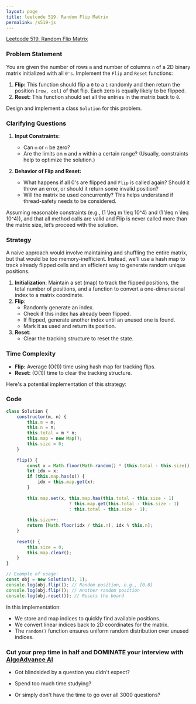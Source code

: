 ```yaml
---
layout: page
title: leetcode 519. Random Flip Matrix
permalink: /s519-js
---
```

[Leetcode 519. Random Flip Matrix](https://algoadvance.github.io/algoadvance/l519)
### Problem Statement

You are given the number of rows `m` and number of columns `n` of a 2D binary matrix initialized with all `0's`. Implement the `Flip` and `Reset` functions:

1. **Flip:** This function should flip a `0` to a `1` randomly and then return the position `[row, col]` of that flip. Each zero is equally likely to be flipped.
2. **Reset:** This function should set all the entries in the matrix back to `0`.

Design and implement a class `Solution` for this problem.

### Clarifying Questions

1. **Input Constraints:**
    - Can `m` or `n` be zero?
    - Are the limits on `m` and `n` within a certain range? (Usually, constraints help to optimize the solution.)

2. **Behavior of Flip and Reset:**
    - What happens if all 0's are flipped and `Flip` is called again? Should it throw an error, or should it return some invalid position?
    - Will the matrix be used concurrently? This helps understand if thread-safety needs to be considered.

Assuming reasonable constraints (e.g., \(1 \leq m \leq 10^4\) and \(1 \leq n \leq 10^4\)), and that all method calls are valid and Flip is never called more than the matrix size, let’s proceed with the solution.

### Strategy

A naive approach would involve maintaining and shuffling the entire matrix, but that would be too memory-inefficient. Instead, we'll use a hash map to track already flipped cells and an efficient way to generate random unique positions.

1. **Initialization**: Maintain a set (map) to track the flipped positions, the total number of positions, and a function to convert a one-dimensional index to a matrix coordinate.
2. **Flip**:
    - Randomly generate an index.
    - Check if this index has already been flipped.
    - If flipped, generate another index until an unused one is found.
    - Mark it as used and return its position.
3. **Reset**:
    - Clear the tracking structure to reset the state.

### Time Complexity
- **Flip:** Average \(O(1)\) time using hash map for tracking flips.
- **Reset:** \(O(1)\) time to clear the tracking structure.

Here's a potential implementation of this strategy:

### Code

```javascript
class Solution {
    constructor(m, n) {
        this.m = m;
        this.n = n;
        this.total = m * n;
        this.map = new Map();
        this.size = 0;
    }
    
    flip() {
        const x = Math.floor(Math.random() * (this.total - this.size));
        let idx = x;
        if (this.map.has(x)) {
            idx = this.map.get(x);
        }
        
        this.map.set(x, this.map.has(this.total - this.size - 1) 
                        ? this.map.get(this.total - this.size - 1) 
                        : this.total - this.size - 1);
        
        this.size++;
        return [Math.floor(idx / this.n), idx % this.n];
    }
    
    reset() {
        this.size = 0;
        this.map.clear();
    }
}

// Example of usage:
const obj = new Solution(3, 1);
console.log(obj.flip()); // Random position, e.g., [0,0]
console.log(obj.flip()); // Another random position
console.log(obj.reset()); // Resets the board
```

In this implementation:
- We store and map indices to quickly find available positions.
- We convert linear indices back to 2D coordinates for the matrix.
- The `random()` function ensures uniform random distribution over unused indices.


### Cut your prep time in half and DOMINATE your interview with [AlgoAdvance AI](https://algoAdvance.com)

- Got blindsided by a question you didn't expect?

- Spend too much time studying?

- Or simply don't have the time to go over all 3000 questions?

